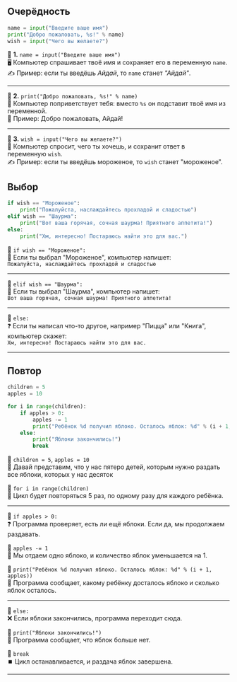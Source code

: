 ## Очерёдность

```python
name = input("Введите ваше имя")
print("Добро пожаловать, %s!" % name)
wish = input("Чего вы желаете?")
```

🌟 **1.** `name = input("Введите ваше имя")`  
🖥️ Компьютер спрашивает твоё имя и сохраняет его в переменную `name`.  
✍️ Пример: если ты введёшь *Айдай*, то `name` станет *"Айдай"*.

---

🌟 **2.** `print("Добро пожаловать, %s!" % name)`  
💬 Компьютер поприветствует тебя: вместо `%s` он подставит твоё имя из переменной.  
👋 Пример: Добро пожаловать, Айдай!

---

🌟 **3.** `wish = input("Чего вы желаете?")`  
🎁 Компьютер спросит, чего ты хочешь, и сохранит ответ в переменную `wish`.  
✍️ Пример: если ты введёшь мороженое, то `wish` станет "мороженое".

<div style="page-break-after: always;"></div>

## Выбор

```python
if wish == "Мороженое":
    print("Пожалуйста, наслаждайтесь прохладой и сладостью")
elif wish == "Шаурма":
    print("Вот ваша горячая, сочная шаурма! Приятного аппетита!")
else:
    print("Хм, интересно! Постараюсь найти это для вас.")
```

🌟 `if wish == "Мороженое":`  
🍦 Если ты выбрал "Мороженое", компьютер напишет:  
`Пожалуйста, наслаждайтесь прохладой и сладостью`

---

🌟 `elif wish == "Шаурма":`  
🌯 Если ты выбрал "Шаурма", компьютер напишет:  
`Вот ваша горячая, сочная шаурма! Приятного аппетита!`

---

🌟 `else:`  
❓ Если ты написал что-то другое, например "Пицца" или "Книга", компьютер скажет:  
`Хм, интересно! Постараюсь найти это для вас.`

---

<div style="page-break-after: always;"></div>

## Повтор

```python
children = 5
apples = 10

for i in range(children):
    if apples > 0:
        apples -= 1
        print("Ребёнок %d получил яблоко. Осталось яблок: %d" % (i + 1, apples))
    else:
        print("Яблоки закончились!")
        break
```

🌟 `children = 5`, `apples = 10`  
🍏 Давай представим, что у нас пятеро детей, которым нужно раздать все яблоки, которых у нас десяток

🌟 `for i in range(children)`  
🔄 Цикл будет повторяться 5 раз, по одному разу для каждого ребёнка.

---

🌟 `if apples > 0:`  
❓ Программа проверяет, есть ли ещё яблоки. Если да, мы продолжаем раздавать.

🌟 `apples -= 1`  
🍎 Мы отдаем одно яблоко, и количество яблок уменьшается на 1.

🌟 `print("Ребёнок %d получил яблоко. Осталось яблок: %d" % (i + 1, apples))`  
👦 Программа сообщает, какому ребёнку досталось яблоко и сколько яблок осталось.

---

🌟 `else:`  
❌ Если яблоки закончились, программа переходит сюда.

🌟 `print("Яблоки закончились!")`  
🚫 Программа сообщает, что яблок больше нет.

🌟 `break`  
⏹️ Цикл останавливается, и раздача яблок завершена.

---